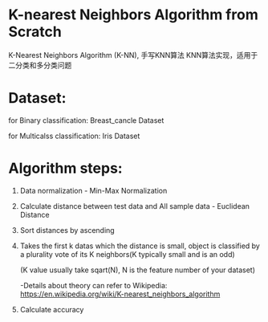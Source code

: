 # K-nearest Neighbors Algorithm from Scratch
K-Nearest Neighbors Algorithm (K-NN), 手写KNN算法
KNN算法实现，适用于二分类和多分类问题

# Dataset:
for Binary classification: Breast_cancle Dataset

for Multicalss classification: Iris Dataset


# Algorithm steps:
1. Data normalization - Min-Max Normalization
2. Calculate distance between test data and All sample data - Euclidean Distance
3. Sort distances by ascending
4. Takes the first k datas which the distance is small, object is classified by a plurality vote of its K neighbors(K typically small and is an odd)

    (K value usually take sqart(N), N is the feature number of your dataset) 
    
    -Details about theory can refer to Wikipedia: https://en.wikipedia.org/wiki/K-nearest_neighbors_algorithm  
    
6. Calculate accuracy



